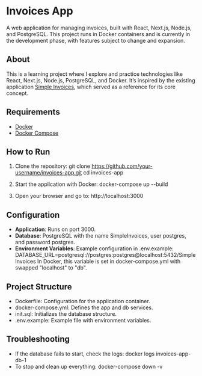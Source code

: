 # Invoices App

A web application for managing invoices, built with React, Next.js, Node.js, and PostgreSQL. This project runs in Docker containers and is currently in the development phase, with features subject to change and expansion.

## About
This is a learning project where I explore and practice technologies like React, Next.js, Node.js, PostgreSQL, and Docker. It’s inspired by the existing application [Simple Invoices](https://simpleinvoices.io), which served as a reference for its core concept.

## Requirements
- [Docker](https://docs.docker.com/get-docker/)
- [Docker Compose](https://docs.docker.com/compose/install/)

## How to Run
1. Clone the repository:
   git clone https://github.com/your-username/invoices-app.git
   cd invoices-app

2. Start the application with Docker:
   docker-compose up --build

3. Open your browser and go to:
   http://localhost:3000

## Configuration
- **Application**: Runs on port 3000.
- **Database**: PostgreSQL with the name SimpleInvoices, user postgres, and password postgres.
- **Environment Variables**: Example configuration in .env.example:
   DATABASE_URL=postgresql://postgres:postgres@localhost:5432/SimpleInvoices
  In Docker, this variable is set in docker-compose.yml with swapped "localhost" to "db".

## Project Structure
- Dockerfile: Configuration for the application container.
- docker-compose.yml: Defines the app and db services.
- init.sql: Initializes the database structure.
- .env.example: Example file with environment variables.

## Troubleshooting
- If the database fails to start, check the logs:
   docker logs invoices-app-db-1
- To stop and clean up everything:
   docker-compose down -v
